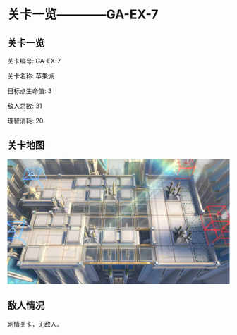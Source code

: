 # 关卡一览————GA-EX-7


## 关卡一览

关卡编号: GA-EX-7

关卡名称: 苹果派

目标点生命值: 3

敌人总数: 31

理智消耗: 20


## 关卡地图
![GA-EX-7](./oprMap/GA-EX-7.png)

## 敌人情况

剧情关卡，无敌人。

